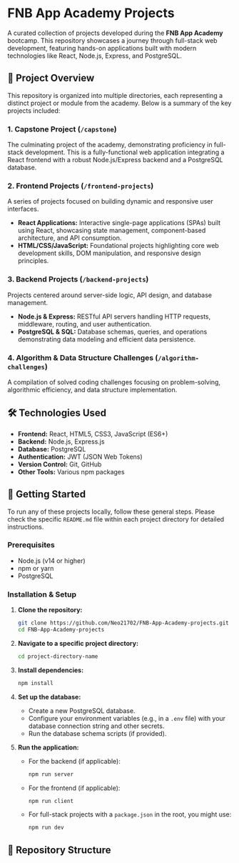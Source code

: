 # FNB App Academy Projects

A curated collection of projects developed during the **FNB App Academy** bootcamp. This repository showcases a journey through full-stack web development, featuring hands-on applications built with modern technologies like React, Node.js, Express, and PostgreSQL.

## 📁 Project Overview

This repository is organized into multiple directories, each representing a distinct project or module from the academy. Below is a summary of the key projects included:

### **1. Capstone Project (`/capstone`)**
The culminating project of the academy, demonstrating proficiency in full-stack development. This is a fully-functional web application integrating a React frontend with a robust Node.js/Express backend and a PostgreSQL database.

### **2. Frontend Projects (`/frontend-projects`)**
A series of projects focused on building dynamic and responsive user interfaces.
*   **React Applications:** Interactive single-page applications (SPAs) built using React, showcasing state management, component-based architecture, and API consumption.
*   **HTML/CSS/JavaScript:** Foundational projects highlighting core web development skills, DOM manipulation, and responsive design principles.

### **3. Backend Projects (`/backend-projects`)**
Projects centered around server-side logic, API design, and database management.
*   **Node.js & Express:** RESTful API servers handling HTTP requests, middleware, routing, and user authentication.
*   **PostgreSQL & SQL:** Database schemas, queries, and operations demonstrating data modeling and efficient data persistence.

### **4. Algorithm & Data Structure Challenges (`/algorithm-challenges`)**
A compilation of solved coding challenges focusing on problem-solving, algorithmic efficiency, and data structure implementation.

## 🛠️ Technologies Used

*   **Frontend:** React, HTML5, CSS3, JavaScript (ES6+)
*   **Backend:** Node.js, Express.js
*   **Database:** PostgreSQL
*   **Authentication:** JWT (JSON Web Tokens)
*   **Version Control:** Git, GitHub
*   **Other Tools:** Various npm packages

## 🚀 Getting Started

To run any of these projects locally, follow these general steps. Please check the specific `README.md` file within each project directory for detailed instructions.

### Prerequisites
*   Node.js (v14 or higher)
*   npm or yarn
*   PostgreSQL

### Installation & Setup

1.  **Clone the repository:**
    ```bash
    git clone https://github.com/Neo21702/FNB-App-Academy-projects.git
    cd FNB-App-Academy-projects
    ```

2.  **Navigate to a specific project directory:**
    ```bash
    cd project-directory-name
    ```

3.  **Install dependencies:**
    ```bash
    npm install
    ```

4.  **Set up the database:**
    *   Create a new PostgreSQL database.
    *   Configure your environment variables (e.g., in a `.env` file) with your database connection string and other secrets.
    *   Run the database schema scripts (if provided).

5.  **Run the application:**
    *   For the backend (if applicable):
        ```bash
        npm run server
        ```
    *   For the frontend (if applicable):
        ```bash
        npm run client
        ```
    *   For full-stack projects with a `package.json` in the root, you might use:
        ```bash
        npm run dev
        ```

## 📂 Repository Structure
